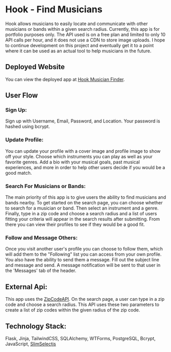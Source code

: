 # Hook - Find Musicians

Hook allows musicians to easily locate and communicate with other musicians or bands within a given search radius. Currently, this app is for portfolio purposes only. The API used is on a free plan and limited to only 10 API calls per hour, and it does not use a CDN to store image uploads. I hope to continue development on this project and eventually get it to a point where it can be used as an actual tool to help musicians in the future.

## Deployed Website
You can view the deployed app at [Hook Musician Finder](https://hook-musician-finder.herokuapp.com/). 

## User Flow

### Sign Up:
Sign up with Username, Email, Password, and Location. Your password is hashed using bcrypt.

### Update Profile:
You can update your profile with a cover image and profile image to show off your style. Choose which instruments you can play as well as your favorite genres. Add a bio with your musical goals, past musical experiences, and more in order to help other users decide if you would be a good match.

### Search For Musicians or Bands:
The main priority of this app is to give users the ability to find musicians and bands nearby. To get started on the search page, you can choose whether to search for a musician or band. Then select an instrument and a genre. Finally, type in a zip code and choose a search radius and a list of users fitting your criteria will appear in the search results after submitting. From there you can view their profiles to see if they would be a good fit.

### Follow and Message Others:
Once you visit another user's profile you can choose to follow them, which will add them to the "Following" list you can access from your own profile. You also have the ability to send them a message. Fill out the subject line and message and send. A message notification will be sent to that user in the 'Messages' tab of the header.

## External Api:
This app uses the [ZipCodeAPI](https://www.zipcodeapi.com/API#radius). On the search page, a user can type in a zip code and choose a search radius. This API uses these two parameters to create a list of zip codes within the given radius of the zip code.

## Technology Stack:
Flask, Jinja, TailwindCSS, SQLAlchemy, WTForms, PostgreSQL, Bcrypt, JavaScript, [SlimSelectjs](https://slimselectjs.com/)
